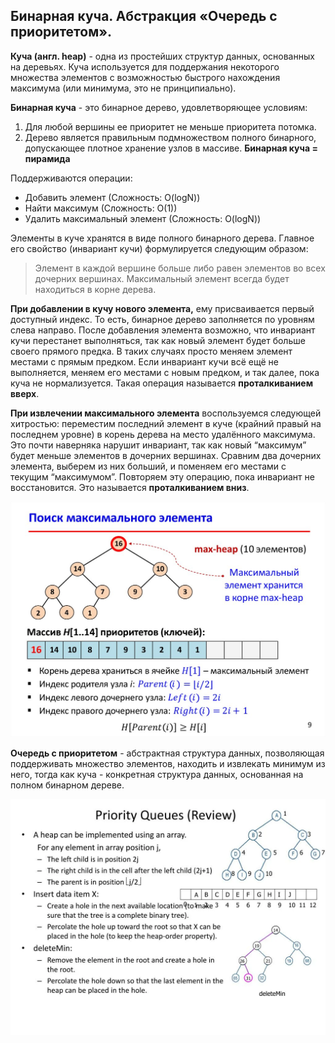 ## Бинарная куча. Абстракция «Очередь с приоритетом».

**Куча (англ. heap)** - одна из простейших структур данных, основанных на деревьях. Куча используется для поддержания некоторого множества элементов с возможностью быстрого нахождения максимума (или минимума, это не принципиально).

**Бинарная куча** - это бинарное дерево, удовлетворяющее условиям:
1) Для любой вершины ее приоритет не меньше приоритета потомка.
2) Дерево является правильным подмножеством полного бинарного, допускающее плотное хранение узлов в массиве.
**Бинарная куча = пирамида**

Поддерживаются операции:
* Добавить элемент (Сложность: O(logN))
* Найти максимум (Сложность: O(1))
* Удалить максимальный элемент (Сложность: O(logN))

Элементы в куче хранятся в виде полного бинарного дерева. Главное его свойство (инвариант кучи) формулируется следующим образом:

> Элемент в каждой вершине больше либо равен элементов во всех дочерних вершинах. Максимальный элемент всегда будет находиться в корне дерева.

**При добавлении в кучу нового элемента,** ему присваивается первый доступный индекс. То есть, бинарное дерево заполняется по уровням слева направо. После добавления элемента возможно, что инвариант кучи перестанет выполняться, так как новый элемент будет больше своего прямого предка. В таких случаях просто меняем элемент местами с прямым предком. Если инвариант кучи всё ещё не выполняется, меняем его местами с новым предком, и так далее, пока куча не нормализуется. Такая операция называется **проталкиванием вверх**.

**При извлечении максимального элемента** воспользуемся следующей хитростью: переместим последний элемент в куче (крайний правый на последнем уровне) в корень дерева на место удалённого максимума. Это почти наверняка нарушит инвариант, так как новый “максимум” будет меньше элементов в дочерних вершинах. Сравним два дочерних элемента, выберем из них больший, и поменяем его местами с текущим “максимумом”. Повторяем эту операцию, пока инвариант не восстановится. Это называется **проталкиванием вниз**.

![](../pictures/5.png)

**Очередь с приоритетом** - абстрактная структура данных, позволяющая поддерживать множество элементов, находить и извлекать минимум из него, тогда как куча - конкретная структура данных, основанная на полном бинарном дереве.

![](../pictures/6.png)